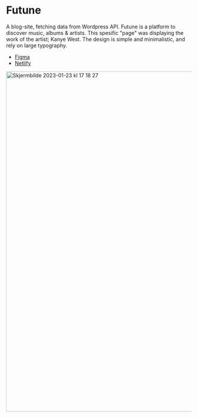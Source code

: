 # Futune

A blog-site, fetching data from Wordpress API.
Futune is a platform to discover music, albums & artists. This spesific "page" was displaying the work of the artist; Kanye West. 
The design is simple and minimalistic, and rely on large typography.

- [Figma](https://www.figma.com/file/XeTHPYu9YreRB964VqPZCN/Untitled?t=hoEGet9CnenUL6vS-1)
- [Netlify](https://futune.netlify.app/)

<img width="922" alt="Skjermbilde 2023-01-23 kl  17 18 27" src="https://user-images.githubusercontent.com/91630655/214091657-0e4ed8ce-d43a-40ae-9303-0940b403d50f.png">
